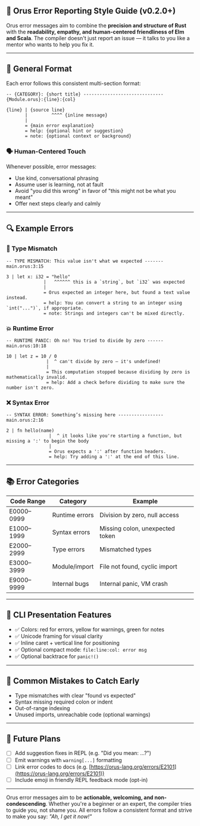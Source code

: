 ## 🎯 Orus Error Reporting Style Guide (v0.2.0+)

Orus error messages aim to combine the **precision and structure of Rust** with the **readability, empathy, and human-centered friendliness of Elm and Scala**. The compiler doesn't just report an issue — it talks to you like a mentor who wants to help you fix it.

---

## 🧱 General Format

Each error follows this consistent multi-section format:

```
-- {CATEGORY}: {short title} ------------------------------ {Module.orus}:{line}:{col}

{line} | {source line}
       |         ^^^^ {inline message}
       |
       = {main error explanation}
       = help: {optional hint or suggestion}
       = note: {optional context or background}
```

### 🗣️ Human-Centered Touch

Whenever possible, error messages:

* Use kind, conversational phrasing
* Assume user is learning, not at fault
* Avoid "you did this wrong" in favor of "this might not be what you meant"
* Offer next steps clearly and calmly

---

## 🔍 Example Errors

### 🧨 Type Mismatch

```
-- TYPE MISMATCH: This value isn't what we expected ------- main.orus:3:15

3 | let x: i32 = "hello"
              |   ^^^^^^ this is a `string`, but `i32` was expected
              |
              = Orus expected an integer here, but found a text value instead.
              = help: You can convert a string to an integer using `int("...")`, if appropriate.
              = note: Strings and integers can't be mixed directly.
```

### 💥 Runtime Error

```
-- RUNTIME PANIC: Oh no! You tried to divide by zero ------ main.orus:10:18

10 | let z = 10 / 0
               |  ^ can't divide by zero — it's undefined!
               |
               = This computation stopped because dividing by zero is mathematically invalid.
               = help: Add a check before dividing to make sure the number isn't zero.
```

### ❌ Syntax Error

```
-- SYNTAX ERROR: Something’s missing here ----------------- main.orus:2:16

2 | fn hello(name)
                |  ^ it looks like you're starting a function, but missing a ':' to begin the body
                |
                = Orus expects a ':' after function headers.
                = help: Try adding a ':' at the end of this line.
```

---

## 📚 Error Categories

| Code Range | Category       | Example                         |
| ---------- | -------------- | ------------------------------- |
| E0000–0999 | Runtime errors | Division by zero, null access   |
| E1000–1999 | Syntax errors  | Missing colon, unexpected token |
| E2000–2999 | Type errors    | Mismatched types                |
| E3000–3999 | Module/import  | File not found, cyclic import   |
| E9000–9999 | Internal bugs  | Internal panic, VM crash        |

---

## 🎨 CLI Presentation Features

* ✅ Colors: red for errors, yellow for warnings, green for notes
* ✅ Unicode framing for visual clarity
* ✅ Inline caret + vertical line for positioning
* ✅ Optional compact mode: `file:line:col: error msg`
* ✅ Optional backtrace for `panic!()`

---

## 📌 Common Mistakes to Catch Early

* Type mismatches with clear "found vs expected"
* Syntax missing required colon or indent
* Out-of-range indexing
* Unused imports, unreachable code (optional warnings)

---

## 📎 Future Plans

* [ ] Add suggestion fixes in REPL (e.g. "Did you mean: ...?")
* [ ] Emit warnings with `warning[...]` formatting
* [ ] Link error codes to docs (e.g. [https://orus-lang.org/errors/E2101](https://orus-lang.org/errors/E2101))
* [ ] Include emoji in friendly REPL feedback mode (opt-in)

---

Orus error messages aim to be **actionable, welcoming, and non-condescending**.
Whether you're a beginner or an expert, the compiler tries to guide you, not shame you. All errors follow a consistent format and strive to make you say: *"Ah, I get it now!"*

